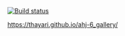 [![Build status](https://ci.appveyor.com/api/projects/status/cjvub2sor3ot4jd2?svg=true)](https://ci.appveyor.com/project/thayari/ahj-6-gallery)


https://thayari.github.io/ahj-6_gallery/